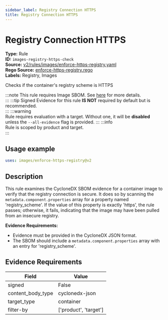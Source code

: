 ```yaml
---
sidebar_label: Registry Connection HTTPS
title: Registry Connection HTTPS
---  
```

# Registry Connection HTTPS  
**Type:** Rule  
**ID:** `images-registry-https-check`  
**Source:** [v2/rules/images/enforce-https-registry.yaml](https://github.com/scribe-public/sample-policies/blob/main/v2/rules/images/enforce-https-registry.yaml)  
**Rego Source:** [enforce-https-registry.rego](https://github.com/scribe-public/sample-policies/blob/main/v2/rules/images/enforce-https-registry.rego)  
**Labels:** Registry, Images  

Checks if the container's registry scheme is HTTPS

:::note 
This rule requires Image SBOM. See [here](https://deploy-preview-299--scribe-security.netlify.app/docs/valint/sbom) for more details.  
::: 
:::tip 
Signed Evidence for this rule **IS NOT** required by default but is recommended.  
::: 
:::warning  
Rule requires evaluation with a target. Without one, it will be **disabled** unless the `--all-evidence` flag is provided.
::: 
:::info  
Rule is scoped by product and target.  
:::  

## Usage example

```yaml
uses: images/enforce-https-registry@v2
```

## Description  
This rule examines the CycloneDX SBOM evidence for a container image to verify that the registry connection
is secure. It does so by scanning the `metadata.component.properties` array for a property named 
'registry_scheme'. If the value of this property is exactly 'https', the rule passes; otherwise, it fails,
indicating that the image may have been pulled from an insecure registry.

**Evidence Requirements:**

- Evidence must be provided in the CycloneDX JSON format.
- The SBOM should include a `metadata.component.properties` array with an entry for 'registry_scheme'.

## Evidence Requirements  
| Field | Value |
|-------|-------|
| signed | False |
| content_body_type | cyclonedx-json |
| target_type | container |
| filter-by | ['product', 'target'] |


